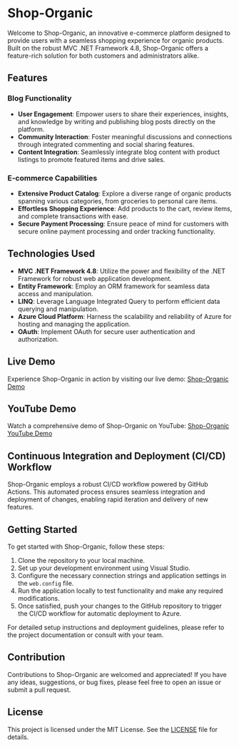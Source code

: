 # Shop-Organic

Welcome to Shop-Organic, an innovative e-commerce platform designed to provide users with a seamless shopping experience for organic products. Built on the robust MVC .NET Framework 4.8, Shop-Organic offers a feature-rich solution for both customers and administrators alike.

## Features

### Blog Functionality
- **User Engagement**: Empower users to share their experiences, insights, and knowledge by writing and publishing blog posts directly on the platform.
- **Community Interaction**: Foster meaningful discussions and connections through integrated commenting and social sharing features.
- **Content Integration**: Seamlessly integrate blog content with product listings to promote featured items and drive sales.

### E-commerce Capabilities
- **Extensive Product Catalog**: Explore a diverse range of organic products spanning various categories, from groceries to personal care items.
- **Effortless Shopping Experience**: Add products to the cart, review items, and complete transactions with ease.
- **Secure Payment Processing**: Ensure peace of mind for customers with secure online payment processing and order tracking functionality.

## Technologies Used
- **MVC .NET Framework 4.8**: Utilize the power and flexibility of the .NET Framework for robust web application development.
- **Entity Framework**: Employ an ORM framework for seamless data access and manipulation.
- **LINQ**: Leverage Language Integrated Query to perform efficient data querying and manipulation.
- **Azure Cloud Platform**: Harness the scalability and reliability of Azure for hosting and managing the application.
- **OAuth**: Implement OAuth for secure user authentication and authorization.

## Live Demo
Experience Shop-Organic in action by visiting our live demo: [Shop-Organic Demo](https://shoporganicazureweb.azurewebsites.net/)

## YouTube Demo
Watch a comprehensive demo of Shop-Organic on YouTube: [Shop-Organic YouTube Demo](https://www.youtube.com/your-youtube-demo-link)

## Continuous Integration and Deployment (CI/CD) Workflow
Shop-Organic employs a robust CI/CD workflow powered by GitHub Actions. This automated process ensures seamless integration and deployment of changes, enabling rapid iteration and delivery of new features.

## Getting Started
To get started with Shop-Organic, follow these steps:
1. Clone the repository to your local machine.
2. Set up your development environment using Visual Studio.
3. Configure the necessary connection strings and application settings in the `web.config` file.
4. Run the application locally to test functionality and make any required modifications.
5. Once satisfied, push your changes to the GitHub repository to trigger the CI/CD workflow for automatic deployment to Azure.

For detailed setup instructions and deployment guidelines, please refer to the project documentation or consult with your team.

## Contribution
Contributions to Shop-Organic are welcomed and appreciated! If you have any ideas, suggestions, or bug fixes, please feel free to open an issue or submit a pull request.

## License
This project is licensed under the MIT License. See the [LICENSE](LICENSE) file for details.

